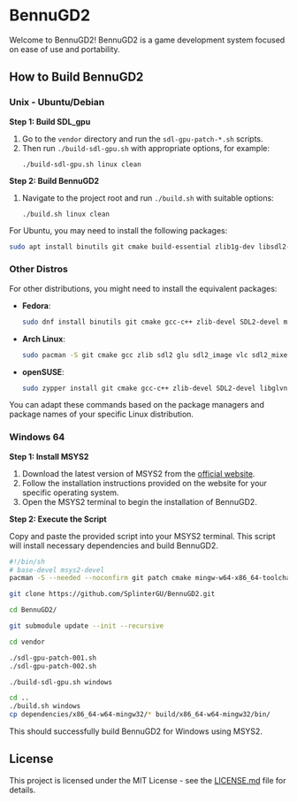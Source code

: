 # BennuGD2

Welcome to BennuGD2! BennuGD2 is a game development system focused on ease of use and portability.

## How to Build BennuGD2

### Unix - Ubuntu/Debian

**Step 1: Build SDL_gpu**

1. Go to the `vendor` directory and run the `sdl-gpu-patch-*.sh` scripts.
2. Then run `./build-sdl-gpu.sh` with appropriate options, for example:
   ```
   ./build-sdl-gpu.sh linux clean
   ```

**Step 2: Build BennuGD2**

1. Navigate to the project root and run `./build.sh` with suitable options:
   ```
   ./build.sh linux clean
   ```

For Ubuntu, you may need to install the following packages:

```bash
sudo apt install binutils git cmake build-essential zlib1g-dev libsdl2-dev libglu1-mesa-dev libsdl2-image-dev libvlc-dev libsdl2-mixer-dev
```

### Other Distros

For other distributions, you might need to install the equivalent packages:

- **Fedora**:
  ```bash
  sudo dnf install binutils git cmake gcc-c++ zlib-devel SDL2-devel mesa-libGLU-devel SDL2_image-devel libvlc-devel SDL2_mixer-devel
  ```

- **Arch Linux**:
  ```bash
  sudo pacman -S git cmake gcc zlib sdl2 glu sdl2_image vlc sdl2_mixer
  ```

- **openSUSE**:
  ```bash
  sudo zypper install git cmake gcc-c++ zlib-devel SDL2-devel libglvnd-devel libSDL2_image-devel libvlc-devel libSDL2_mixer-devel
  ```

You can adapt these commands based on the package managers and package names of your specific Linux distribution.

### Windows 64

**Step 1: Install MSYS2**

1. Download the latest version of MSYS2 from the [official website](https://www.msys2.org/).
2. Follow the installation instructions provided on the website for your specific operating system.
3. Open the MSYS2 terminal to begin the installation of BennuGD2.

**Step 2: Execute the Script**

Copy and paste the provided script into your MSYS2 terminal. This script will install necessary dependencies and build BennuGD2.

```bash
#!/bin/sh
# base-devel msys2-devel
pacman -S --needed --noconfirm git patch cmake mingw-w64-x86_64-toolchain mingw-w64-x86_64-pkg-config mingw-w64-x86_64-cmake mingw-w64-x86_64-make mingw-w64-x86_64-emacs mingw-w64-x86_64-SDL2 mingw-w64-x86_64-SDL2_image mingw-w64-x86_64-SDL2_mixer mingw-w64-x86_64-libpng mingw-w64-x86_64-zlib mingw-w64-x86_64-libogg mingw-w64-x86_64-libvorbis mingw-w64-x86_64-libtheora mingw-w64-x86_64-libmodplug mingw-w64-x86_64-libmikmod mingw-w64-x86_64-libtre-git mingw-w64-x86_64-flac mingw-w64-x86_64-openal mingw-w64-x86_64-libxml2 mingw-w64-x86_64-libjpeg-turbo mingw-w64-x86_64-libwebp

git clone https://github.com/SplinterGU/BennuGD2.git

cd BennuGD2/

git submodule update --init --recursive

cd vendor

./sdl-gpu-patch-001.sh
./sdl-gpu-patch-002.sh

./build-sdl-gpu.sh windows

cd ..
./build.sh windows
cp dependencies/x86_64-w64-mingw32/* build/x86_64-w64-mingw32/bin/
```

This should successfully build BennuGD2 for Windows using MSYS2.

## License

This project is licensed under the MIT License - see the [LICENSE.md](LICENSE.md) file for details.
